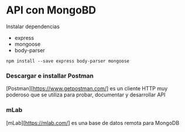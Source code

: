 # API con MongoBD
Instalar dependencias
- express
- mongoose
- body-parser

`npm install --save express body-parser mongoose`

### Descargar e installar Postman
[Postman][https://www.getpostman.com/] es un cliente HTTP muy poderoso que se utiliza para probar, documentar y desarrollar API
### mLab
[mLab][https://mlab.com/] es una base de datos remota para MongoDB
